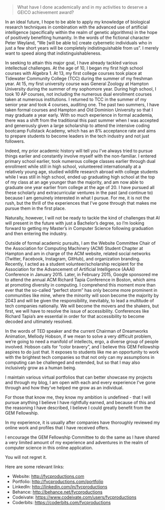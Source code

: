 > What have I done academically and in my activities to deserve a GEICO achievement award?

In an ideal future, I hope to be able to apply my knowledge of biological research techniques in combination with the advanced use of artificial intelligence (specifically within the realm of genetic algorithms) in the hope of positively benefiting humanity. In the words of the fictional character Peter Weyland, “We [will be able to] create cybernetic individuals who in just a few short years will be completely indistinguishable from us”. I merely want to speed along that indistinguishableness.

In seeking to attain this major goal, I have already tackled various intellectual challenges. At the age of 10, I began my first high school courses with Algebra 1. At 13, my first college courses took place at Tidewater Community College (TCC) during the summer of my freshman year. At 15, my first university course was General Zoology at Hampton University during the summer of my sophomore year. During high school, I took 10 AP courses, not including the numerous dual enrollment courses taken at numerous institutions. I returned to TCC in the summer of my senior year and took 4 courses, auditing one. The past two summers, I have taken formal courses and Hampton and Old Dominion University so that I may graduate a year early. With so much experience in formal academia, there was a shift from the traditional this past summer when I was accepted and generously given a large scholarship to attend the intensive coding bootcamp Fullstack Academy, which has an 8% acceptance rate and aims to prepare students to become leaders in the tech industry and not just followers.

Indeed, my prior academic history will tell you I’ve always tried to pursue things earlier and constantly involve myself with the non-familiar. I entered primary school earlier, took numerous college classes earlier through dual enrollment while still in high school, volunteered internationally at a relatively young age, studied wildlife research abroad with college students while I was still in high school, ended up graduating high school at the top of my class at an age younger than the majority, and am now able to graduate one year earlier from college at the age of 20. I have pursued all these scholarly and extracurricular ventures in the past (and continue to) because I am genuinely interested in what I pursue. For me, it is not the rush, but the thrill of the experiences that I’ve gone through that makes me pursue them in the first place.

Naturally, however, I will not be ready to tackle the kind of challenges that AI will present in the future with just a Bachelor’s degree, so I’m looking forward to getting my Master’s in Computer Science following graduation and then entering the industry.

Outside of formal academic pursuits, I am the Website Committee Chair of the Association for Computing Machinery (ACM) Student Chapter at Hampton and am in charge of the ACM website, related social networks (Twitter, Facebook, Instagram, GitHub), and organization branding. Recently, I acted as a student volunteer/scholarship recipient for the Association for the Advancement of Artificial Intelligence (AAAI) Conference in January 2015. Later, in February 2015, Google sponsored me to attend the annual ACM Richard Tapia Conference in Boston, which aims at promoting diversity in computing. I comprehend this moment more than ever that the so-called “perfect storm” has only become more prominent in communities like mine, where the minority will soon become the majority by 2043 and will be given the responsibility, inevitably, to lead a multitude of tech companies nationally. We will become the movers and the shakers, but first, we will have to resolve the issue of accessibility. Conferences like Richard Tapia’s are essential in order for that accessibility to become decoded and ultimately resolved.

In the words of TED speaker and the current Chairman of Dreamworks Animation, Mellody Hobson, if we mean to solve a very difficult problem, we’re going to need a manifold of intellects, ergo, a diverse group of people involved. Hobson calls for “color bravery”, and I believe this GEM Fellowship aspires to do just that. It exposes to students like me an opportunity to work with the brightest tech companies so that not only can my assumptions in computing can be challenged and extended, but so that I may also inclusively grow as a human being.

I maintain various virtual portfolios that can better showcase my projects and through my blog, I am open with each and every experience I’ve gone through and how they've helped me grow as an individual.

For those that know me, they know my ambition is undefined - that I will pursue anything I believe I have rightfully earned, and because of this and the reasoning I have described, I believe I could greatly benefit from the GEM Fellowship.

In my experience, it is usually after companies have thoroughly reviewed my online work and profiles that I have received offers.

I encourage the GEM Fellowship Committee to do the same as I have shared a very limited amount of my experience and adventures in the realm of computer science in this online application.

You will not regret it.

Here are some relevant links:

- Website: http://fvcproductions.com
- Portfolio: http://fvcproductions.com/portfolio
- LinkedIn: http://linkedin.com/in/fvcproductions
- Behance: http://behance.net/fvcproductions
- Codeivate: https://www.codeivate.com/users/fvcproductions
- Coderbits: https://coderbits.com/fvcproductions
